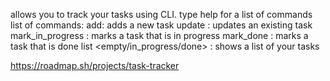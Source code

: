 allows you to track your tasks using CLI.
type help for a list of commands
list of commands:
add: adds a new task
update <ID> : updates an existing task
mark_in_progress <ID> : marks a task that is in progress
mark_done <ID> : marks a task that is done
list <empty/in_progress/done> : shows a list of your tasks


https://roadmap.sh/projects/task-tracker
